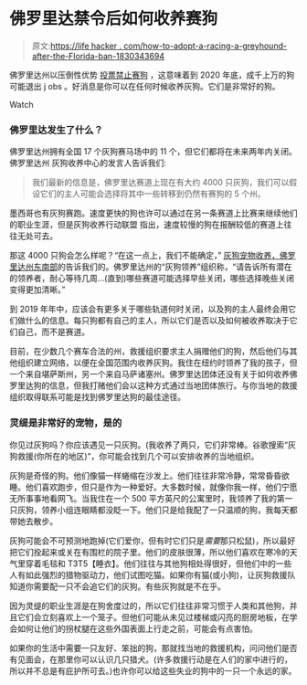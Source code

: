 # 佛罗里达禁令后如何收养赛狗

> 原文:[https://life hacker . com/how-to-adopt-a-racing-a-greyhound-after-the-Florida-ban-1830343694](https://lifehacker.com/how-to-adopt-a-racing-greyhound-after-the-florida-ban-1830343694)

佛罗里达州以压倒性优势 [投票禁止赛狗](https://www.washingtonpost.com/sports/2018/11/08/greyhound-racing-ban-florida-means-thousands-dogs-will-need-new-homes/) ，这意味着到 2020 年底，成千上万的狗可能退出 j obs 。好消息是你可以在任何时候收养灰狗。它们是非常好的狗。

Watch

### 佛罗里达发生了什么？

佛罗里达州拥有全国 17 个灰狗赛马场中的 11 个，但它们都将在未来两年内关闭。佛罗里达州 灰狗收养中心的发言人告诉我们:

> 我们最新的信息是，佛罗里达赛道上现在有大约 4000 只灰狗，我们可以假设它们的主人可能会选择将其中一些转移到仍然有赛狗的 5 个州。

墨西哥也有灰狗赛跑。速度更快的狗也许可以通过在另一条赛道上比赛来继续他们的职业生涯，但是灰狗收养行动联盟 指出，速度较慢的狗在报酬较低的赛道上往往无处可去。

那这 4000 只狗会怎么样呢？“在这一点上，我们不能确定，” [灰狗宠物收养，佛罗里达州东南部](https://www.greyhoundpetsfl.org/)的告诉我们的。佛罗里达州的“灰狗领养”组织称，“请告诉所有潜在的领养者，耐心等待几周...(直到)哪些赛道可能选择早些关闭，哪些选择晚些关闭变得更加清晰。”

到 2019 年年中，应该会有更多关于哪些轨道何时关闭，以及狗的主人最终会用它们做什么的信息。每只狗都有自己的主人，所以它们是否以及如何被收养取决于它们自己，而不是赛道。

目前，在少数几个赛车合法的州，救援组织要求主人捐赠他们的狗，然后他们与其他组织建立网络，以便在全国范围内收养灰狗。我住在纽约时领养了我的孩子，但一个来自堪萨斯州，另一个来自马萨诸塞州。佛罗里达团体还没有关于如何收养佛罗里达狗的信息，但我打赌他们会以这种方式通过当地团体旅行。与你当地的救援组织取得联系可能是找到佛罗里达狗的最佳途径。

### 灵缇是非常好的宠物，是的

你见过灰狗吗？你应该遇见一只灰狗。(我收养了两只，它们非常棒。谷歌搜索“灰狗救援(你所在的地区)”，你可能会找到几个可以安排收养的当地组织。

灰狗是奇怪的狗。他们像猫一样蜷缩在沙发上。他们往往非常冷静，常常昏昏欲睡。他们喜欢跑步，但只是作为一种爱好。大多数时候，就像你我一样，他们宁愿无所事事地看网飞。当我住在一个 500 平方英尺的公寓里时，我领养了我的第一只灰狗，领养小组连眼睛都没眨一下。他们只是给我配了一只温顺的狗，我每天都带她去散步。

灰狗可能会不可预测地跑掉(它们爱你，但有时它们只是*需要*那只松鼠)，所以最好把它们拴起来或关在有围栏的院子里。他们的皮肤很薄，所以他们喜欢在寒冷的天气里穿着毛毯和 T3T5【睡衣】。他们往往与其他狗相处得很好，但他们中的一些人有如此强烈的猎物驱动力，他们试图吃猫。如果你有猫(或小狗)，让灰狗救援队知道你需要配一只不会追它们的灰狗。有些灰狗就是不在乎。

因为灵缇的职业生涯是在狗舍度过的，所以它们往往非常习惯于人类和其他狗，并且它们会立刻喜欢上一个笼子。但他们可能从未见过楼梯或闪亮的厨房地板，在学会如何让他们的拐杖腿在这些外国表面上行走之前，可能会有点害怕。

如果你的生活中需要一只友好、笨拙的狗，那就找当地的救援机构，问问他们是否有见面会，在那里你可以认识几只猎犬。(许多救援行动是在人们的家中进行的，所以并不总是有庇护所可去。)也许你可以给这些失业的狗中的一只一个永远的家。
